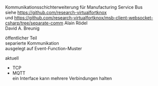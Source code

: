 Kommunikationsschichterweiterung für Manufacturing Service Bus  
siehe https://github.com/research-virtualfortknox  
und https://github.com/research-virtualfortknox/msb-client-websocket-csharp/tree/separate-comm
Alain Rödel  
David A. Breunig

öffentlicher Teil  
separierte Kommunikation  
ausgelegt auf Event-Function-Muster  

aktuell
- TCP
- MQTT  
ein Interface kann mehrere Verbindungen halten
